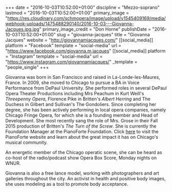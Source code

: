 +++
date = "2016-10-03T10:52:00+01:00"
discipline = "Mezzo-soprano"
lastmod = "2016-10-03T10:52:00+01:00"
primary_image = "https://res.cloudinary.com/schmopera/image/upload/v1545409169/media/webhook-uploads/1475488290140/2016-10-03---Giovanna-Jacques.jpg.jpg"
primary_image_credit = "Don Horne"
publishDate = "2016-10-03T10:52:00+01:00"
slug = "giovanna-jacques"
title = "Giovanna Jacques"
website = "http://giovannamjacques.com/"
[[social_media]]
platform = "Facebook"
template = "social-media"
url = "https://www.facebook.com/giovanna.m.jacques"
[[social_media]]
platform = "Instagram"
template = "social-media"
url = "https://www.instagram.com/giovannamjacques/"
_template = "people_single"
+++

Giovanna was born in San Francisco and raised in La-Londe-les-Maures, France. In 2009, she moved to Chicago to pursue a BA in Voice Performance from DePaul University. She performed roles in several DePaul Opera Theater Productions including Mrs Peachum in Kurt Weill's *Threepenny Opera*, Florence Pike in Britten's *Albert Herring* and The Duchess in Gilbert and Sullivan's The Gondoliers. Since completing her degree, she has been actively performing in local opera companies, namely Chicago Fringe Opera, for which she is a founding member and Head of Development. She most recently sang the role of Mrs. Grose in their Fall 2015 production of Britten's *The Turn of the Screw*. She is currently the Foundation Manager at the PianoForte Foundation. Click [here](https://www.pianofortefoundation.org/) to visit the PianoForte website and learn about the great impact it has on Chicago's musical community.  

An energetic member of the Chicago operatic scene, she can be heard as co-host of the radio/podcast show Opera Box Score, Monday nights on WNUR. 

Giovanna is also a free lance model, working with photographers and art galleries throughout the city. An activist in health and positive body images, she uses modeling as a tool to promote body acceptance.
